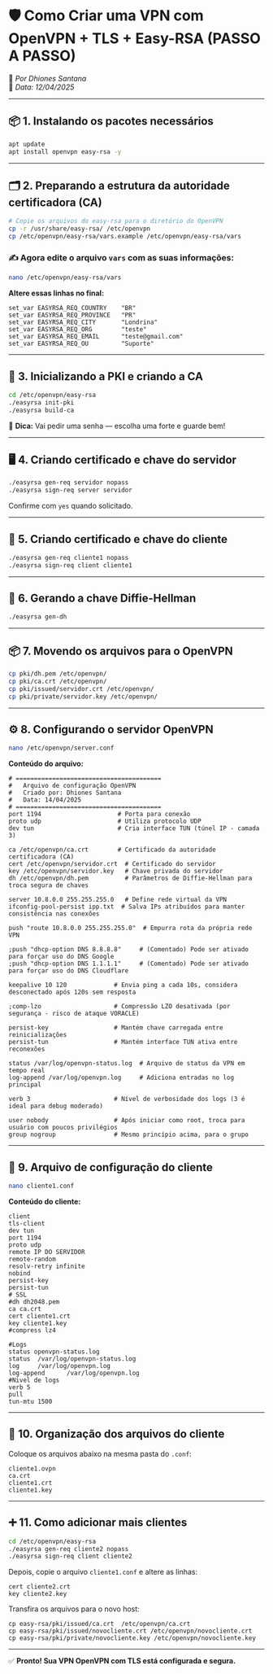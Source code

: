 # 🛡️ Como Criar uma VPN com OpenVPN + TLS + Easy-RSA (PASSO A PASSO)

🎥 _Por Dhiones Santana_  
📆 _Data: 12/04/2025_

---

## 📦 1. Instalando os pacotes necessários

```bash
apt update
apt install openvpn easy-rsa -y
```

---

## 🗂️ 2. Preparando a estrutura da autoridade certificadora (CA)

```bash
# Copie os arquivos do easy-rsa para o diretório do OpenVPN
cp -r /usr/share/easy-rsa/ /etc/openvpn
cp /etc/openvpn/easy-rsa/vars.example /etc/openvpn/easy-rsa/vars
```

### ✍️ Agora edite o arquivo `vars` com as suas informações:

```bash
nano /etc/openvpn/easy-rsa/vars
```

**Altere essas linhas no final:**

```
set_var EASYRSA_REQ_COUNTRY    "BR"
set_var EASYRSA_REQ_PROVINCE   "PR"
set_var EASYRSA_REQ_CITY       "Londrina"
set_var EASYRSA_REQ_ORG        "teste"
set_var EASYRSA_REQ_EMAIL      "teste@gmail.com"
set_var EASYRSA_REQ_OU         "Suporte"
```

---

## 🔐 3. Inicializando a PKI e criando a CA

```bash
cd /etc/openvpn/easy-rsa
./easyrsa init-pki
./easyrsa build-ca
```

📝 **Dica:** Vai pedir uma senha — escolha uma forte e guarde bem!

---

## 🖥️ 4. Criando certificado e chave do servidor

```bash
./easyrsa gen-req servidor nopass
./easyrsa sign-req server servidor
```

Confirme com `yes` quando solicitado.

---

## 👤 5. Criando certificado e chave do cliente

```bash
./easyrsa gen-req cliente1 nopass
./easyrsa sign-req client cliente1
```

---

## 📁 6. Gerando a chave Diffie-Hellman

```bash
./easyrsa gen-dh
```

---

## 📦 7. Movendo os arquivos para o OpenVPN

```bash
cp pki/dh.pem /etc/openvpn/
cp pki/ca.crt /etc/openvpn/
cp pki/issued/servidor.crt /etc/openvpn/
cp pki/private/servidor.key /etc/openvpn/
```

---

## ⚙️ 8. Configurando o servidor OpenVPN

```bash
nano /etc/openvpn/server.conf
```

**Conteúdo do arquivo:**

```
# ========================================
#   Arquivo de configuração OpenVPN
#   Criado por: Dhiones Santana
#   Data: 14/04/2025
# ========================================
port 1194                     # Porta para conexão
proto udp                     # Utiliza protocolo UDP
dev tun                       # Cria interface TUN (túnel IP - camada 3)

ca /etc/openvpn/ca.crt        # Certificado da autoridade certificadora (CA)
cert /etc/openvpn/servidor.crt  # Certificado do servidor
key /etc/openvpn/servidor.key   # Chave privada do servidor
dh /etc/openvpn/dh.pem          # Parâmetros de Diffie-Hellman para troca segura de chaves

server 10.8.0.0 255.255.255.0   # Define rede virtual da VPN
ifconfig-pool-persist ipp.txt  # Salva IPs atribuídos para manter consistência nas conexões

push "route 10.8.0.0 255.255.255.0"  # Empurra rota da própria rede VPN

;push "dhcp-option DNS 8.8.8.8"     # (Comentado) Pode ser ativado para forçar uso do DNS Google
;push "dhcp-option DNS 1.1.1.1"     # (Comentado) Pode ser ativado para forçar uso do DNS Cloudflare

keepalive 10 120             # Envia ping a cada 10s, considera desconectado após 120s sem resposta

;comp-lzo                    # Compressão LZO desativada (por segurança - risco de ataque VORACLE)

persist-key                  # Mantém chave carregada entre reinicializações
persist-tun                  # Mantém interface TUN ativa entre reconexões

status /var/log/openvpn-status.log  # Arquivo de status da VPN em tempo real
log-append /var/log/openvpn.log     # Adiciona entradas no log principal

verb 3                       # Nível de verbosidade dos logs (3 é ideal para debug moderado)

user nobody                  # Após iniciar como root, troca para usuário com poucos privilégios
group nogroup                # Mesmo princípio acima, para o grupo

```

---

## 🧳 9. Arquivo de configuração do cliente

```bash
nano cliente1.conf
```

**Conteúdo do cliente:**

```
client
tls-client
dev tun
port 1194
proto udp
remote IP DO SERVIDOR
remote-random
resolv-retry infinite
nobind
persist-key
persist-tun
# SSL
#dh dh2048.pem
ca ca.crt
cert cliente1.crt
key cliente1.key
#compress lz4

#Logs
status openvpn-status.log
status  /var/log/openvpn-status.log
log     /var/log/openvpn.log
log-append      /var/log/openvpn.log
#Nivel de logs
verb 5
pull
tun-mtu 1500
```

---

## 📁 10. Organização dos arquivos do cliente

Coloque os arquivos abaixo na mesma pasta do `.conf`:

```
cliente1.ovpn
ca.crt
cliente1.crt
cliente1.key
```

---

## ➕ 11. Como adicionar mais clientes

```bash
cd /etc/openvpn/easy-rsa
./easyrsa gen-req cliente2 nopass
./easyrsa sign-req client cliente2
```

Depois, copie o arquivo `cliente1.conf` e altere as linhas:

```
cert cliente2.crt
key cliente2.key
```

Transfira os arquivos para o novo host:

```
cp easy-rsa/pki/issued/ca.crt  /etc/openvpn/ca.crt
cp easy-rsa/pki/issued/novocliente.crt /etc/openvpn/novocliente.crt
cp easy-rsa/pki/private/novocliente.key /etc/openvpn/novocliente.key
```

---

✅ **Pronto! Sua VPN OpenVPN com TLS está configurada e segura.**
